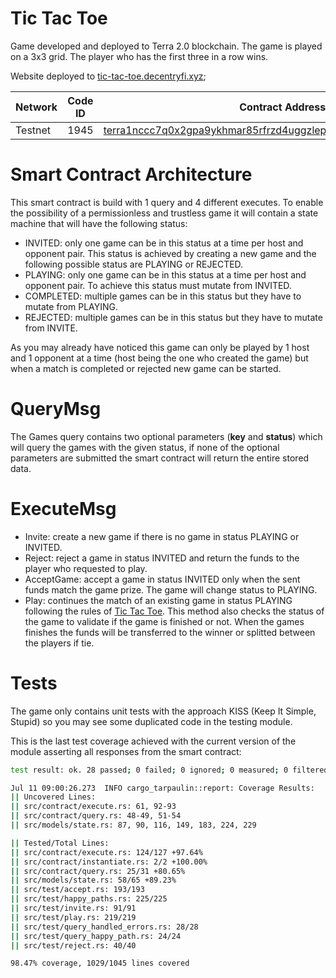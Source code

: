 # Tic Tac Toe

Game developed and deployed to Terra 2.0 blockchain. The game is played on a 3x3 grid. The player who has the first three in a row wins.

Website deployed to [tic-tac-toe.decentryfi.xyz](http://tic-tac-toe.decentryfi.xyz/);

| Network     | Code ID     | Contract Address |
| ----------- | ----------- | ------------------------------------------------------------------------------------------------------------------------------------------------------------------------------- |
| Testnet     |   1945      | [terra1nccc7q0x2gpa9ykhmar85rfrzd4uggzlepepw20ktt2ltp4eguuqmyxfc9](https://finder.terra.money/testnet/address/terra1nccc7q0x2gpa9ykhmar85rfrzd4uggzlepepw20ktt2ltp4eguuqmyxfc9) |

# Smart Contract Architecture

This smart contract is build with 1 query and 4 different executes. To enable the possibility of a permissionless and trustless game it will contain a state machine that will have the following status:

- INVITED: only one game can be in this status at a time per host and opponent pair. This status is achieved by creating a new game and the following possible status are PLAYING or REJECTED.
- PLAYING: only one game can be in this status at a time per host and opponent pair. To achieve this status must mutate from INVITED.
- COMPLETED: multiple games can be in this status but they have to mutate from PLAYING.
- REJECTED: multiple games can be in this status but they have to mutate from INVITE. 

As you may already have noticed this game can only be played by 1 host and 1 opponent at a time (host being the one who created the game) but when a match is completed or rejected new game can be started.

# QueryMsg

The Games query contains two optional parameters (**key** and **status**) which will query the games with the given status, if none of the optional parameters are submitted the smart contract will return the entire stored data.


# ExecuteMsg

- Invite: create a new game if there is no game in status PLAYING or INVITED. 
- Reject: reject a game in status INVITED and return the funds to the player who requested to play.
- AcceptGame: accept a game in status INVITED only when the sent funds match the game prize. The game will change status to PLAYING.
- Play: continues the match of an existing game in status PLAYING following the rules of [Tic Tac Toe](https://en.wikipedia.org/wiki/Tic-tac-toe). This method also checks the status of the game to validate if the game is finished or not. When the games finishes the funds will be transferred to the winner or splitted between the players if tie.

# Tests

The game only contains unit tests with the approach KISS (Keep It Simple, Stupid) so you may see some duplicated code in the testing module. 

This is the last test coverage achieved with the current version of the module asserting all responses from the smart contract:

```bash
test result: ok. 28 passed; 0 failed; 0 ignored; 0 measured; 0 filtered out; finished in 0.05s

Jul 11 09:00:26.273  INFO cargo_tarpaulin::report: Coverage Results:
|| Uncovered Lines:
|| src/contract/execute.rs: 61, 92-93
|| src/contract/query.rs: 48-49, 51-54
|| src/models/state.rs: 87, 90, 116, 149, 183, 224, 229

|| Tested/Total Lines:
|| src/contract/execute.rs: 124/127 +97.64%
|| src/contract/instantiate.rs: 2/2 +100.00%
|| src/contract/query.rs: 25/31 +80.65%
|| src/models/state.rs: 58/65 +89.23%
|| src/test/accept.rs: 193/193
|| src/test/happy_paths.rs: 225/225
|| src/test/invite.rs: 91/91
|| src/test/play.rs: 219/219
|| src/test/query_handled_errors.rs: 28/28
|| src/test/query_happy_path.rs: 24/24
|| src/test/reject.rs: 40/40

98.47% coverage, 1029/1045 lines covered
```